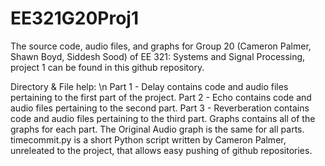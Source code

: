 # EE321G20Proj1

The source code, audio files, and graphs for Group 20 (Cameron Palmer, Shawn Boyd, Siddesh Sood) of EE 321: Systems and Signal Processing, project 1 can be found in this github repository. 

Directory & File help: \n
Part 1 - Delay contains code and audio files pertaining to the first part of the project.
Part 2 - Echo contains code and audio files pertaining to the second part.
Part 3 - Reverberation contains code and audio files pertaining to the third part.
Graphs contains all of the graphs for each part. The Original Audio graph is the same for all parts.
timecommit.py is a short Python script written by Cameron Palmer, unreleated to the project, that allows easy pushing of github repositories.
